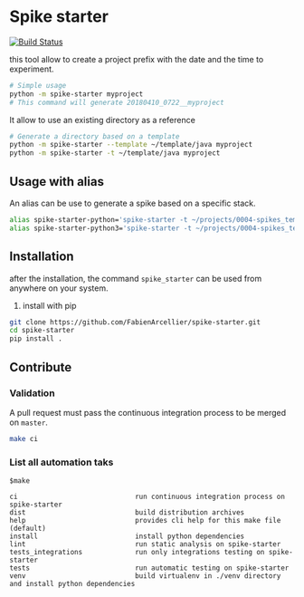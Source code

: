 # Spike starter

[![Build Status](https://travis-ci.org/FabienArcellier/spike-starter.svg?branch=master)](https://travis-ci.org/FabienArcellier/spike-starter)

this tool allow to create a project prefix with the date and the time to
experiment.

```bash
# Simple usage
python -m spike-starter myproject
# This command will generate 20180410_0722__myproject
```

It allow to use an existing directory as a reference

```bash
# Generate a directory based on a template
python -m spike-starter --template ~/template/java myproject
python -m spike-starter -t ~/template/java myproject
```

## Usage with alias

An alias can be use to generate a spike based on a specific stack.

```bash
alias spike-starter-python='spike-starter -t ~/projects/0004-spikes_template/python_spike'
alias spike-starter-python3='spike-starter -t ~/projects/0004-spikes_template/python3_spike'
```

## Installation

after the installation, the command `spike_starter` can be used from anywhere on your
system.

1. install with pip

```bash
git clone https://github.com/FabienArcellier/spike-starter.git
cd spike-starter
pip install .
```

## Contribute

### Validation

A pull request must pass the continuous integration process
to be merged on ``master``.

```bash
make ci
```

### List all automation taks

```
$make

ci                             run continuous integration process on spike-starter
dist                           build distribution archives
help                           provides cli help for this make file (default)
install                        install python dependencies
lint                           run static analysis on spike-starter
tests_integrations             run only integrations testing on spike-starter
tests                          run automatic testing on spike-starter
venv                           build virtualenv in ./venv directory and install python dependencies
```

